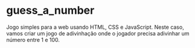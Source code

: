 # guess_a_number
Jogo simples para a web usando HTML, CSS e JavaScript. Neste caso, vamos criar um jogo de adivinhação onde o jogador precisa adivinhar um número entre 1 e 100.
